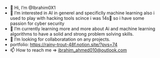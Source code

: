 - 👋 Hi, I’m @Ibrahim0X1
- 👀 I’m interested in AI in generel and specificlly machine learning also i used to play with hacking tools scince i was 14s🧒 so i have some passion for cyber security 
- 🌱 I’m currently learning more and more about  Ai and machine learning algorithms to have a solid and strong problem solving skills.
- 💞️ I’m looking for collaboratation on any projects.
- portfolio: https://rainy-trout-48f.notion.site/?pvs=74
- 📫 How to reach me => ibrahim_ahmed010@outlook.com

<!---
Ibrahim0X1/Ibrahim0X1 is a ✨ special ✨ repository because its `README.md` (this file) appears on your GitHub profile.
You can click the Preview link to take a look at your changes.
--->
